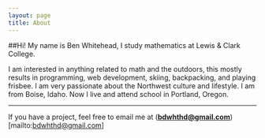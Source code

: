 ```yaml
---
layout: page
title: About
---
```

##Hi! My name is Ben Whitehead, I study mathematics at Lewis & Clark College.


I am interested in anything related to math and the outdoors, this mostly results in programming, web development, skiing, backpacking, and playing frisbee. I am very passionate about the Northwest culture and lifestyle. I am from Boise, Idaho. Now I live and attend school in Portland, Oregon.

---

If you have a project, feel free to email me at (**bdwhthd@gmail.com**)[mailto:bdwhthd@gmail.com]